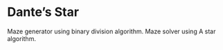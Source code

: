 # Dante’s Star

Maze generator using binary division algorithm.
Maze solver using A star algorithm.
